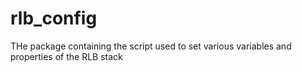 # rlb_config
THe package containing the script used to set various variables and properties of the RLB stack
